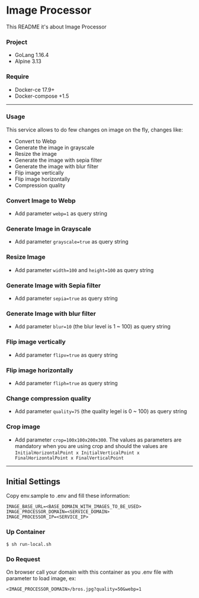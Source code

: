 # Image Processor #

This README it's about Image Processor

### Project ###

* GoLang 1.16.4
* Alpine 3.13

### Require ###
* Docker-ce 17.9+
* Docker-compose +1.5

---

### Usage ###

This service allows to do few changes on image on the fly, changes like: 
- Convert to Webp
- Generate the image in grayscale
- Resize the image
- Generate the image with sepia filter
- Generate the image with blur filter
- Flip image vertically 
- Flip image horizontally
- Compression quality

### Convert Image to Webp ###

- Add parameter `webp=1` as query string

### Generate Image in Grayscale ###

- Add parameter `grayscale=true` as query string


### Resize Image ###

- Add parameter `width=100` and `height=100` as query string


### Generate Image with Sepia filter ###

- Add parameter `sepia=true` as query string


### Generate Image with blur filter ###

- Add parameter `blur=10` (the blur level is 1 ~ 100) as query string


### Flip image vertically ###

- Add parameter `flipv=true` as query string


### Flip image horizontally ###

- Add parameter `fliph=true` as query string


### Change compression quality ###

- Add parameter `quality=75` (the quality legel is 0 ~ 100) as query string

### Crop image ###

- Add parameter `crop=100x100x200x300`. The values as parameters are mandatory when you are using crop and should the values are `InitialHorizontalPoint x InitialVerticalPoint x FinalHorizontalPoint x FinalVerticalPoint`

---

## Initial Settings ##

Copy env.sample to .env and fill these information:
```
IMAGE_BASE_URL=<BASE_DOMAIN_WITH_IMAGES_TO_BE_USED>
IMAGE_PROCESSOR_DOMAIN=<SERVICE_DOMAIN>
IMAGE_PROCESSOR_IP=<SERVICE_IP>
```

### Up Container ###
```
$ sh run-local.sh
```

### Do Request ###
On browser call your domain with this container as you .env file with parameter to load image, ex: 
```
<IMAGE_PROCESSOR_DOMAIN>/bros.jpg?quality=50&webp=1
```